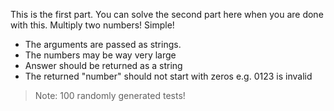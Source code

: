 This is the first part. You can solve the second part here when you are done with this. Multiply two numbers! Simple!

- The arguments are passed as strings.
- The numbers may be way very large
- Answer should be returned as a string
- The returned "number" should not start with zeros e.g. 0123 is invalid

>Note: 100 randomly generated tests!